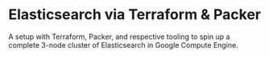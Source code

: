 # Elasticsearch via Terraform & Packer

A setup with Terraform, Packer, and respective tooling to spin up a complete 3-node cluster of Elasticsearch in Google Compute Engine.

